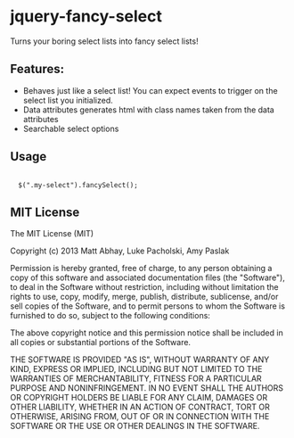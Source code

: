 jquery-fancy-select
===================

Turns your boring select lists into fancy select lists!

Features:
---------

*  Behaves just like a select list!  You can expect events to trigger on the select list you initialized.
*  Data attributes generates html with class names taken from the data attributes
*  Searchable select options

Usage
-----
<code>
  $(".my-select").fancySelect();
</code>

MIT License
-----------
The MIT License (MIT)

Copyright (c) 2013 Matt Abhay, Luke Pacholski, Amy Paslak

Permission is hereby granted, free of charge, to any person obtaining a copy
of this software and associated documentation files (the "Software"), to deal
in the Software without restriction, including without limitation the rights
to use, copy, modify, merge, publish, distribute, sublicense, and/or sell
copies of the Software, and to permit persons to whom the Software is
furnished to do so, subject to the following conditions:

The above copyright notice and this permission notice shall be included in
all copies or substantial portions of the Software.

THE SOFTWARE IS PROVIDED "AS IS", WITHOUT WARRANTY OF ANY KIND, EXPRESS OR
IMPLIED, INCLUDING BUT NOT LIMITED TO THE WARRANTIES OF MERCHANTABILITY,
FITNESS FOR A PARTICULAR PURPOSE AND NONINFRINGEMENT. IN NO EVENT SHALL THE
AUTHORS OR COPYRIGHT HOLDERS BE LIABLE FOR ANY CLAIM, DAMAGES OR OTHER
LIABILITY, WHETHER IN AN ACTION OF CONTRACT, TORT OR OTHERWISE, ARISING FROM,
OUT OF OR IN CONNECTION WITH THE SOFTWARE OR THE USE OR OTHER DEALINGS IN
THE SOFTWARE.
